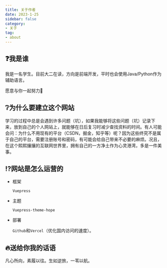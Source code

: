 ```yaml
---
title: 关于作者
date: 2023-1-25
sidebar: false
category:
- 关于
tag:
- about
---
```


## :question:我是谁

我是一名学生。目前大二在读，方向是前端开发，平时也会使用Java/Python作为辅助语言。

愿意与你一起努力:muscle:

## :grey_question:为什么要建立这个网站

学习的过程中总是会遇到许多问题（坑），如果我能够将这些问题（坑）记录下来，放到自己的个人网站上，就能够在日后复习时减少查找资料的时间。有人可能会问：为什么不用现有的平台（CSDN，掘金，知乎等）呢？因为这些终究不是属于自己的平台，需要注册账号和密码，有可能会给自己带来不必要的麻烦。况且，在这个熙熙攘攘的互联网世界里，拥有自己的一方净土作为心灵港湾，多是一件美事。

## :interrobang:网站是怎么运营的

- 框架

   `Vuepress`

- 主题

  `Vuepress-theme-hope`

- 部署

   `Github`和`Vercel`（优化国内访问的速度）。

## :fire:送给你我的话语

凡心所向，素履以往。生如逆旅，一苇以航。

